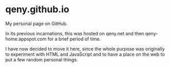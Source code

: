 # qeny.github.io

My personal page on GitHub.

In its previous incarnations, this was hosted on qeny.net and then
qeny-home.appspot.com for a brief period of time.

I have now decided to move it here, since the whole purpose was originally
to experiment with HTML and JavaScript and to have a place on the web
to put a few random personal things.


